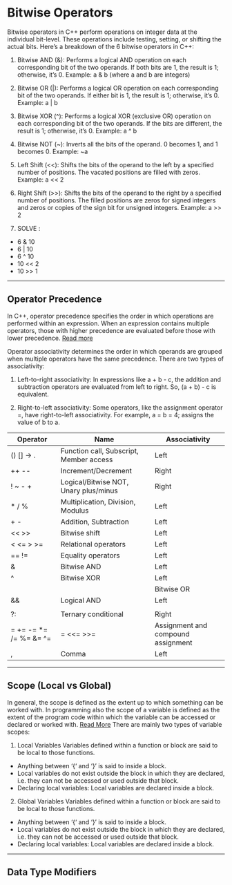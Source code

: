 # Bitwise Operators

Bitwise operators in C++ perform operations on integer data at the individual bit-level. 
These operations include testing, setting, or shifting the actual bits. 
Here’s a breakdown of the 6 bitwise operators in C++:

1. Bitwise AND (&): Performs a logical AND operation on each corresponding bit of the two operands. 
If both bits are 1, the result is 1; otherwise, it’s 0.
Example: a & b (where a and b are integers)

2. Bitwise OR (|): Performs a logical OR operation on each corresponding bit of the two operands. 
If either bit is 1, the result is 1; otherwise, it’s 0.
Example: a | b

3. Bitwise XOR (^): Performs a logical XOR (exclusive OR) operation on each corresponding bit of the two operands. 
If the bits are different, the result is 1; otherwise, it’s 0.
Example: a ^ b

4. Bitwise NOT (~): Inverts all the bits of the operand. 0 becomes 1, and 1 becomes 0.
Example: ~a

5. Left Shift (<<): Shifts the bits of the operand to the left by a specified number of positions. 
The vacated positions are filled with zeros.
Example: a << 2

6. Right Shift (>>): Shifts the bits of the operand to the right by a specified number of positions. 
The filled positions are zeros for signed integers and zeros or copies of the sign bit for unsigned integers.
Example: a >> 2

7. SOLVE : 
- 6 & 10 
- 6 | 10 
- 6 ^ 10 
- 10 << 2
- 10 >> 1


--- 


## Operator Precedence

In C++, operator precedence specifies the order in which operations are performed within an expression. 
When an expression contains multiple operators, 
those with higher precedence are evaluated before those with lower precedence. [Read more](https://www.geeksforgeeks.org/operator-precedence-and-associativity-in-cpp/)

Operator associativity determines the order in which operands are grouped when multiple operators have the same precedence. 
There are two types of associativity:

1. Left-to-right associativity: 
In expressions like a + b - c, the addition and subtraction operators are evaluated from left to right. 
So, (a + b) - c is equivalent.

2. Right-to-left associativity: 
Some operators, like the assignment operator =, have right-to-left associativity. 
For example, a = b = 4; assigns the value of b to a.

| Operator | Name | Associativity |
|-----------|-------------------------------|-----------|
| () [] -> . | Function call, Subscript, Member access | Left | 
| ++ -- | Increment/Decrement | Right | 
| ! ~ - + | Logical/Bitwise NOT, Unary plus/minus | Right | 
| * / % | Multiplication, Division, Modulus | Left | 
| + - | Addition, Subtraction | Left | 
| << >>| Bitwise shift | Left | 
| < <= > >= | Relational operators	| Left | 
| == != | Equality operators | Left | 
| & | Bitwise AND | Left | 
| ^ | Bitwise XOR | Left | 
| | | Bitwise OR | Left | 
| && | Logical AND | Left | 
| || | Logical OR | Left | 
| ?: | Ternary conditional | Right | 
| = += -= *= /= %= &= ^= |= <<= >>= | Assignment and compound assignment | Right | 
| , | Comma | Left | 


--- 


## Scope (Local vs Global)

In general, the scope is defined as the extent up to which something can be worked with. 
In programming also the scope of a variable is defined as the extent of the program code 
within which the variable can be accessed or declared or worked with. [Read More](https://www.geeksforgeeks.org/scope-of-variables-in-c/)
There are mainly two types of variable scopes: 

1. Local Variables 
Variables defined within a function or block are said to be local to those functions.  
- Anything between ‘{‘ and ‘}’ is said to inside a block.
- Local variables do not exist outside the block in which they are declared, i.e. they can not be accessed or used outside that block.
- Declaring local variables: Local variables are declared inside a block.

2. Global Variables
Variables defined within a function or block are said to be local to those functions.  
- Anything between ‘{‘ and ‘}’ is said to inside a block.
- Local variables do not exist outside the block in which they are declared, i.e. they can not be accessed or used outside that block.
- Declaring local variables: Local variables are declared inside a block.

--- 


## Data Type Modifiers

